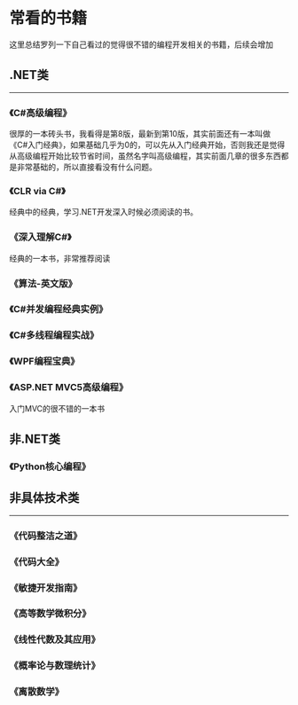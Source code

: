 # 常看的书籍
这里总结罗列一下自己看过的觉得很不错的编程开发相关的书籍，后续会增加
## .NET类
***
### 《C#高级编程》 
很厚的一本砖头书，我看得是第8版，最新到第10版，其实前面还有一本叫做《C#入门经典》，如果基础几乎为0的，可以先从入门经典开始，否则我还是觉得从高级编程开始比较节省时间，虽然名字叫高级编程，其实前面几章的很多东西都是非常基础的，所以直接看没有什么问题。
### 《CLR via C#》
经典中的经典，学习.NET开发深入时候必须阅读的书。
### 《深入理解C#》
经典的一本书，非常推荐阅读

### 《算法-英文版》

### 《C#并发编程经典实例》

### 《C#多线程编程实战》

### 《WPF编程宝典》

### 《ASP.NET MVC5高级编程》
入门MVC的很不错的一本书

## 非.NET类
### 《Python核心编程》

## 非具体技术类
***
### 《代码整洁之道》
### 《代码大全》
### 《敏捷开发指南》
### 《高等数学微积分》
### 《线性代数及其应用》
### 《概率论与数理统计》
### 《离散数学》